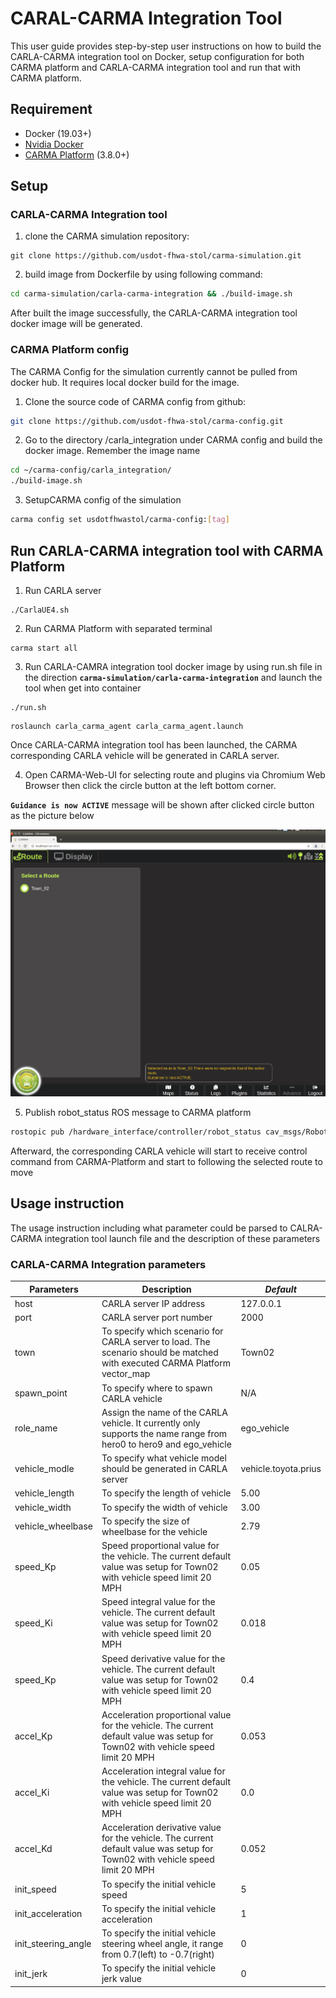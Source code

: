 # CARAL-CARMA Integration Tool
This user guide provides step-by-step user instructions on how to build the CARLA-CARMA integration tool on Docker, setup configuration for both CARMA platform and CARLA-CARMA integration tool and run that with CARMA platform.

##  Requirement
-  Docker (19.03+)
-  [Nvidia Docker](https://github.com/NVIDIA/nvidia-docker)
-  [CARMA Platform](https://usdot-carma.atlassian.net/wiki/spaces/CRMPLT/pages/486178827/Development+Environment+Setup) (3.8.0+)

## Setup
### CARLA-CARMA Integration tool
1. clone the CARMA simulation repository:

```
git clone https://github.com/usdot-fhwa-stol/carma-simulation.git
```
2. build image from Dockerfile by using following command:

```sh
cd carma-simulation/carla-carma-integration && ./build-image.sh
```
After built the image successfully, the CARLA-CARMA integration tool docker image will be generated.

### CARMA Platform config
The CARMA Config for the simulation currently cannot be pulled from docker hub. It requires local docker build for the image.

1. Clone the source code of CARMA config from github:
```sh
git clone https://github.com/usdot-fhwa-stol/carma-config.git
```
2. Go to the directory /carla_integration under CARMA config and build the docker image. Remember the image name
```sh
cd ~/carma-config/carla_integration/
./build-image.sh
```
3. SetupCARMA config of the simulation
```sh
carma config set usdotfhwastol/carma-config:[tag]
```
## Run CARLA-CARMA integration tool with CARMA Platform
1. Run CARLA server

```
./CarlaUE4.sh
```
2. Run CARMA Platform with separated terminal
```
carma start all
```

3. Run CARLA-CAMRA integration tool docker image by using run.sh file in the direction **`carma-simulation/carla-carma-integration`** and launch the tool when get into container
```
./run.sh
```
```
roslaunch carla_carma_agent carla_carma_agent.launch
```
Once CARLA-CARMA integration tool has been launched, the CARMA corresponding CARLA vehicle will be generated in CARLA server.

4. Open CARMA-Web-UI for selecting route and plugins via Chromium Web Browser then click the circle button at the left bottom corner.

**`Guidance is now ACTIVE`** message will be shown after clicked circle button as the picture below

![CARMA-Web-UI](docs/images/CARMA-Web-UI.png)

5. Publish robot_status ROS message to CARMA platform
```sh
rostopic pub /hardware_interface/controller/robot_status cav_msgs/RobotEnabled "{robot_active: true, robot_enabled: true, torque: 0.0, torque_validity: false, brake_decel: 0.0, brake_decel_validity: false, throttle_effort: 0.0, throttle_effort_validity: false, braking_effort: 0.0, braking_effort_validity: false}" --rate=1000
```
Afterward, the corresponding CARLA vehicle will start to receive control command from CARMA-Platform and start to following the selected route to move

## Usage instruction
The usage instruction including what parameter could be parsed to CALRA-CARMA integration tool launch file and the description of these parameters

### CARLA-CARMA Integration parameters
| Parameters| **Description**|*Default*|
| ------------------- | ------------------------------------------------------------ |----------|
|host|CARLA server IP address|127.0.0.1|
|port|CARLA server port number|2000|
|town|To specify which scenario for CARLA server to load. The scenario should be matched with executed CARMA Platform vector_map|Town02|
|spawn_point|To specify where to spawn CARLA vehicle|N/A|
|role_name|Assign the name of the CARLA vehicle. It currently only supports the name range from hero0 to hero9 and ego_vehicle|ego_vehicle|
|vehicle_modle|To specify what vehicle model should be generated in CARLA server|vehicle.toyota.prius|
|vehicle_length|To specify the length of vehicle|5.00|
|vehicle_width|To specify the width of vehicle|3.00|
|vehicle_wheelbase|To specify the size of wheelbase for the vehicle|2.79|
|speed_Kp| Speed proportional value for the vehicle. The current default value was setup for Town02 with vehicle speed limit 20 MPH|0.05|
|speed_Ki| Speed integral value for the vehicle. The current default value was setup for Town02 with vehicle speed limit 20 MPH|0.018|
|speed_Kp| Speed derivative value for the vehicle. The current default value was setup for Town02 with vehicle speed limit 20 MPH|0.4|
|accel_Kp| Acceleration proportional value for the vehicle. The current default value was setup for Town02 with vehicle speed limit 20 MPH|0.053|
|accel_Ki| Acceleration integral value for the vehicle. The current default value was setup for Town02 with vehicle speed limit 20 MPH|0.0|
|accel_Kd| Acceleration derivative value for the vehicle. The current default value was setup for Town02 with vehicle speed limit 20 MPH|0.052|
|init_speed| To specify the initial vehicle speed |5|
|init_acceleration| To specify the initial vehicle acceleration |1|
|init_steering_angle| To specify the initial vehicle steering wheel angle, it range from 0.7(left) to -0.7(right)|0|
|init_jerk| To specify the initial vehicle jerk value|0|
